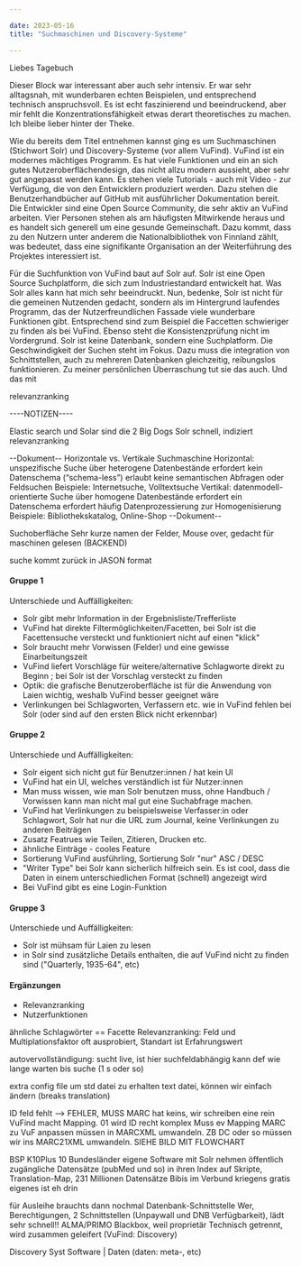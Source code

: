 ```yaml
---

date: 2023-05-16
title: "Suchmaschinen und Discovery-Systeme"

---
```


Liebes Tagebuch

Dieser Block war interessant aber auch sehr intensiv.
Er war sehr alltagsnah, mit wunderbaren echten Beispielen, und entsprechend technisch anspruchsvoll.
Es ist echt faszinierend und beeindruckend, aber mir fehlt die Konzentrationsfähigkeit etwas derart theoretisches zu machen.
Ich bleibe lieber hinter der Theke.

Wie du bereits dem Titel entnehmen kannst ging es um Suchmaschinen (Stichwort Solr) und Discovery-Systeme (vor allem VuFind).
VuFind ist ein modernes mächtiges Programm.
Es hat viele Funktionen und ein an sich gutes Nutzeroberflächendesign, das nicht allzu modern aussieht, aber sehr gut angepasst werden kann.
Es stehen viele Tutorials - auch mit Video - zur Verfügung, die von den Entwicklern produziert werden.
Dazu stehen die Benutzerhandbücher auf GitHub mit ausführlicher Dokumentation bereit.
Die Entwickler sind eine Open Source Community, die sehr aktiv an VuFind arbeiten.
Vier Personen stehen als am häufigsten Mitwirkende heraus und es handelt sich generell um eine gesunde Gemeinschaft.
Dazu kommt, dass zu den Nutzern unter anderem die Nationalbibliothek von Finnland zählt, was bedeutet, dass eine signifikante Organisation an der Weiterführung des Projektes interessiert ist.

Für die Suchfunktion von VuFind baut auf Solr auf.
Solr ist eine Open Source Suchplatform, die sich zum Industriestandard entwickelt hat.
Was Solr alles kann hat mich sehr beeindruckt.
Nun, bedenke, Solr ist nicht für die gemeinen Nutzenden gedacht, sondern als im Hintergrund laufendes Programm, das der Nutzerfreundlichen Fassade viele wunderbare Funktionen gibt.
Entsprechend sind zum Beispiel die Faccetten schwieriger zu finden als bei VuFind.
Ebenso steht die Konsistenzprüfung nicht im Vordergrund. 
Solr ist keine Datenbank, sondern eine Suchplatform.
Die Geschwindigkeit der Suchen steht im Fokus.
Dazu muss die integration von Schnittstellen, auch zu mehreren Datenbanken gleichzeitig, reibungslos funktionieren.
Zu meiner persönlichen Überraschung tut sie das auch.
Und das mit 

relevanzranking

----NOTIZEN----  

Elastic search und Solar sind die 2 Big Dogs
Solr schnell, 
indiziert
relevanzranking

--Dokument--
Horizontale vs. Vertikale Suchmaschine
Horizontal: unspezifische Suche über heterogene Datenbestände
erfordert kein Datenschema (“schema-less”)
erlaubt keine semantischen Abfragen oder Feldsuchen
Beispiele: Internetsuche, Volltextsuche
Vertikal: datenmodell-orientierte Suche über homogene Datenbestände
erfordert ein Datenschema
erfordert häufig Datenprozessierung zur Homogenisierung
Beispiele: Bibliothekskatalog, Online-Shop
--Dokument--

Suchoberfläche
Sehr kurze namen der Felder, Mouse over, gedacht für maschinen gelesen (BACKEND)

suche kommt zurück in JASON format

#### Gruppe 1

Unterschiede und Auffälligkeiten:
* Solr gibt mehr Information in der Ergebnisliste/Trefferliste
* VuFind hat direkte Filtermöglichkeiten/Facetten, bei Solr ist die Facettensuche versteckt und funktioniert nicht auf einen "klick"
* Solr braucht mehr Vorwissen (Felder) und eine gewisse Einarbeitungszeit
* VuFind liefert Vorschläge für weitere/alternative Schlagworte direkt zu Beginn ; bei Solr ist der Vorschlag versteckt zu finden
* Optik: die grafische Benutzeroberfläche ist für die Anwendung von Laien wichtig, weshalb VuFind besser geeignet wäre
* Verlinkungen bei Schlagworten, Verfassern etc. wie in VuFind fehlen bei Solr (oder sind auf den ersten Blick nicht erkennbar)

#### Gruppe 2

Unterschiede und Auffälligkeiten:
* Solr eigent sich nicht gut für Benutzer:innen / hat kein UI
* VuFind hat ein UI, welches verständlich ist für Nutzer:innen
* Man muss wissen, wie man Solr benutzen muss, ohne Handbuch / Vorwissen kann man nicht mal gut eine Suchabfrage machen.
* VuFind hat Verlinkungen zu beispielsweise Verfasser:in oder Schlagwort, Solr hat nur die URL zum Journal, keine Verlinkungen zu anderen Beiträgen
* Zusatz Featrues wie Teilen, Zitieren, Drucken etc.
* ähnliche Einträge - cooles Feature
* Sortierung VuFind ausführling, Sortierung Solr "nur" ASC / DESC
* "Writer Type" bei Solr kann sicherlich hilfreich sein. Es ist cool, dass die Daten in einem unterschiedlichen Format (schnell) angezeigt wird
* Bei VuFind gibt es eine Login-Funktion

#### Gruppe 3

Unterschiede und Auffälligkeiten:
* Solr ist mühsam für Laien zu lesen 
* in Solr sind zusätzliche Details enthalten, die auf VuFind nicht zu finden sind ("Quarterly, 1935-64", etc)

#### Ergänzungen

* Relevanzranking
* Nutzerfunktionen

ähnliche Schlagwörter == Facette
Relevanzranking: Feld und Multiplationsfaktor
	oft ausprobiert, Standart ist Erfahrungswert

autovervollständigung: sucht live, ist hier suchfeldabhängig
kann def wie lange warten bis suche (1 s oder so)

extra config file um std datei zu erhalten
text datei, können wir einfach ändern (breaks translation)

ID feld fehlt --> FEHLER, MUSS
MARC hat keins, wir schreiben eine rein
VuFind macht Mapping. 01 wird ID
recht komplex
Muss ev Mapping MARC zu VuF anpassen
müssen in MARCXML umwandeln. ZB DC oder so müssen wir ins MARC21XML umwandeln. SIEHE BILD MIT FLOWCHART

BSP
K10Plus 
10 Bundesländer
eigene Software mit Solr
nehmen öffentlich zugängliche Datensätze (pubMed und so) in ihren Index auf
Skripte, Translation-Map, 231 Millionen Datensätze
Bibis im Verbund kriegens gratis
eigenes ist eh drin

für Ausleihe brauchts dann nochmal Datenbank-Schnittstelle
Wer, Berechtigungen, 2 Schnittstellen (Unpaywall und DNB Verfügbarkeit), lädt sehr schnell!!
ALMA/PRIMO Blackbox, weil proprietär
Technisch getrennt, wird zusammen geleifert
(VuFind: Discovery)

Discovery Syst
Software | Daten (daten: meta-, etc)
